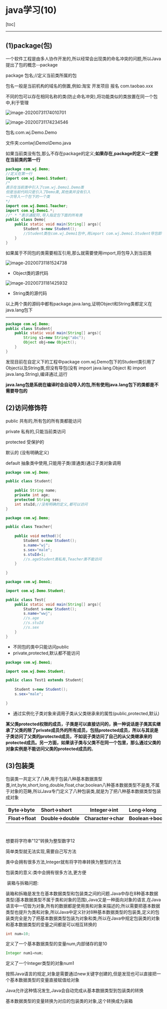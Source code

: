 # java学习(10)

[toc]



***

## (1)package(包)

一个软件工程是由多人协作开发的,所以经常会出现类的命名冲突的问题,所以Java提出了包的概念--package

package 包名;//定义当前类所属的包

包名一般是当前机构的域名的倒置,例如:淘宝 开发项目 报名 com.taobao.xxx

不同的包可以存在相同名称的类(防止命名冲突),将功能类似的类放置在同一个包中,利于管理

![image-20200731174010701](D:\wj\Documents\Java\image-20200731174010701.png)

![image-20200731174234546](D:\wj\Documents\Java\image-20200731174234546.png)

包名:com.wj.Demo.Demo

文件夹:com\wj\Demo\Demo.java

如果当前类没有包,那么不存在package的定义;**如果存在,package的定义一定要在当前类的第一行**

```java
package com.wj.Demo;
//定义在第一行
import com.wj.Demo1.Student;
/*
表示在当前类中引入了com.wj.Demo1.Demo类
但是当前代码只是引入了Demo类,其他类并没有引入
一次导入一个包下的一个类
*/
import com.wj.Demo1.Teacher;
import com.wj.Demo1.*;
//" * "表示通配符,导入指定包下面的所有类
public class Demo{
    public static void main(String[] args){
        Student s=new Student();
        //Student类在com.wj.Demo1包中,用import com.wj.Demo1.Student导包即可使用
    }
}
```

如果属于不同包的类需要相互引用,那么就需要使用import,将包导入到当前类

![image-20200731181524738](D:\wj\Documents\Java\image-20200731181524738.png)

* Object类的源代码

![image-20200731181425932](D:\wj\Documents\Java\image-20200731181425932.png)

* String类的源代码

以上两个类的源码中都有package.java.lang,证明Object和String类都定义在java.lang包下

***


```java
package com.wj.Demo;
public class Student{
    public static void main(String[] args){
        String s1=new String("abc");
        Object obj=new Object();
    }
}
```

发现目前在自定义下的工程中package com.wj.Demo包下的Student类引用了Object以及String类,但没有导包(没有 import java.lang.Object 和 import java.lang.String),编译通过,运行

**java.lang包是系统在编译时会自动导入的包,所有使用java.lang包下的类都是不需要导包的**

## (2)访问修饰符

public 共有的,所有包的所有类都能访问

private 私有的,只能当前类访问

protected 受保护的

默认的 (没有明确定义)

default 抽象类中使用,只能用子类(普通类)通过子类对象调用

```java
package com.wj.Demo;

public class Student{
    
	public String name;
    private int age;
    protected String sex;
    int stuId;//没有明确的定义,都可以访问
}
```

```java
package com.wj.Demo;

public class Teacher{
    
    public void method(){
        Student s=new Student();
        s.name="wj";
        s.sex="male";
        s.stuId=1;
        //s.ageStudent类私有,Teacher类不能访问
    }
    
}
```

```java
package com.wj.Demo1;

import com.wj.Demo.Student;

public class Test{
    public static void main(String[] args){
        Student s=new Student();
        s.name="wwj";
        //s.age
        //s.stuId
        //s.sex
    }
}
```

* 不同包的类中只能访问public
* private,protected,默认都不能访问

```java
package com.wj.Demo1;

import com.wj.Demo.Student;

public class Test1 extends Student{
    
    Student s=new Student();
    s.sex="male";
    
}
```

* 通过实例化子类对象来调用子类从父类继承来的属性(public,protected,默认)

**某父类protected权限的成员，子类是可以直接访问的，换一种说话是子类其实继承了父类的除了private成员外的所有成员，包括protected成员，所以与其说是子类访问了父类的protected成员，不如说子类访问了自己的从父类继承来的protected成员。另一方面，如果该子类与父类不在同一个包里，那么通过父类的对象实例是不能访问父类的protected成员的**。

## (3)包装类

包装类一共定义了八种,用于包装八种基本数据类型类,int,byte,short,long,double,float,char,boolean八种基本数据类型不是类,不属于对象的范畴,所以Java专门定义了八种包装类,就是为了把八种基本数据类型包装成对象

| Byte→byte       | Short→short       |    Integer→int     | Long→long           |
| :-------------- | :---------------- | :----------------: | :------------------ |
| **Float→float** | **Double→double** | **Character→char** | **Boolean→boolean** |

​	

想要将字符串"12"转换为整型数字12

简单类型就无法实现,需要自己写方法

类中会拥有很多方法,Integer就有将字符串转换为整型的方法

包装类的意义:类中会拥有很多方法,更方便

​	装箱与拆箱问题:

装箱和拆箱是发生在基本数据类型和包装类之间的问题.Java中存在8种基本数据类型(基本数据类型不属于类和对象的范围),Java又是一种面向对象的语言,在Java语言中一切皆为对象,所有的数据都是使用类和对象来描述的;所以需要把基本数据类型也提升为类和对象,所以Java中定义针对8种基本数据类型的包装类,定义的包装类完全是为了把基本数据类型包装为对象和类;所以在Java中规定包装类的对象和基本数据类型的变量之间都是可以相互转换的

```java
int num=10;
```

定义了一个基本数据类型的变量num,内部储存的是10

```java
Integer num1=num;
```

定义了一个Integer类型的对象num1

按照Java语言的规定,对象是需要通过new关键字创建的,但是发现也可以直接把一个基本数据类型的变量直接赋值给对象

Java允许这种情况发生,Java会自动完成从基本数据类型到包装类的转换

基本数据类型的变量转换为对应的包装类的对象,这个转换成为装箱

​		

​	

